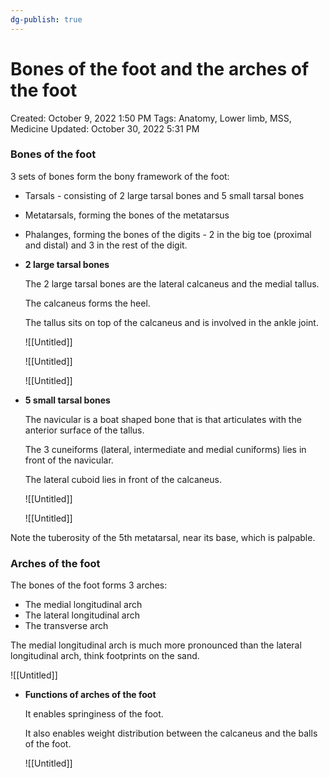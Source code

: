 ```yaml
---
dg-publish: true
---
```


# Bones of the foot and the arches of the foot

Created: October 9, 2022 1:50 PM
Tags: Anatomy, Lower limb, MSS, Medicine
Updated: October 30, 2022 5:31 PM

### Bones of the foot

3 sets of bones form the bony framework of the foot:

- Tarsals - consisting of 2 large tarsal bones and 5 small tarsal bones
- Metatarsals, forming the bones of the metatarsus
- Phalanges, forming the bones of the digits - 2 in the big toe (proximal and distal) and 3 in the rest of the digit.
- **2 large tarsal bones**
    
    The 2 large tarsal bones are the lateral calcaneus and the medial tallus.
    
    The calcaneus forms the heel.
    
    The tallus sits on top of the calcaneus and is involved in the ankle joint.
    
    ![[Untitled]]
    
    ![[Untitled]]
    
    ![[Untitled]]
    
- **5 small tarsal bones**
    
    The navicular is a boat shaped bone that is that articulates with the anterior surface of the tallus.
    
    The 3 cuneiforms (lateral, intermediate and medial cuniforms) lies in front of the navicular.
    
    The lateral cuboid lies in front of the calcaneus.
    
    ![[Untitled]]
    
    ![[Untitled]]
    

Note the tuberosity of the 5th metatarsal, near its base, which is palpable.

### Arches of the foot

The bones of the foot forms 3 arches:

- The medial longitudinal arch
- The lateral longitudinal arch
- The transverse arch

The medial longitudinal arch is much more pronounced than the lateral longitudinal arch, think footprints on the sand.

![[Untitled]]

- **Functions of arches of the foot**
    
    It enables springiness of the foot.
    
    It also enables weight distribution between the calcaneus and the balls of the foot.
    
    ![[Untitled]]